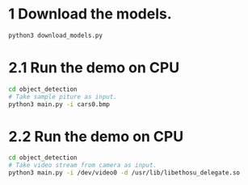 # 1 Download the models.
```sh
python3 download_models.py
```

# 2.1 Run the demo on CPU
```sh
cd object_detection
# Take sample piture as input.
python3 main.py -i cars0.bmp
```

# 2.2 Run the demo on CPU
```sh
cd object_detection
# Take video stream from camera as input.
python3 main.py -i /dev/video0 -d /usr/lib/libethosu_delegate.so
```
